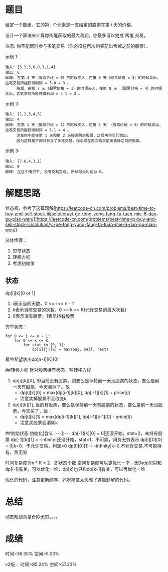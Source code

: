 # 题目
给定一个数组，它的第 i 个元素是一支给定的股票在第 i 天的价格。

设计一个算法来计算你所能获取的最大利润。你最多可以完成 两笔 交易。

注意: 你不能同时参与多笔交易（你必须在再次购买前出售掉之前的股票）。

示例 1:

    输入: [3,3,5,0,0,3,1,4]
    输出: 6
    解释: 在第 4 天（股票价格 = 0）的时候买入，在第 6 天（股票价格 = 3）的时候卖出，这笔交易所能获得利润 = 3-0 = 3 。
         随后，在第 7 天（股票价格 = 1）的时候买入，在第 8 天 （股票价格 = 4）的时候卖出，这笔交易所能获得利润 = 4-1 = 3 。
示例 2:

    输入: [1,2,3,4,5]
    输出: 4
    解释: 在第 1 天（股票价格 = 1）的时候买入，在第 5 天 （股票价格 = 5）的时候卖出, 这笔交易所能获得利润 = 5-1 = 4 。   
         注意你不能在第 1 天和第 2 天接连购买股票，之后再将它们卖出。   
         因为这样属于同时参与了多笔交易，你必须在再次购买前出售掉之前的股票。
示例 3:

    输入: [7,6,4,3,1] 
    输出: 0 
    解释: 在这个情况下, 没有交易完成, 所以最大利润为 0。

# 解题思路
状态机，参考了这篇题解[https://leetcode-cn.com/problems/best-time-to-buy-and-sell-stock-iii/solution/yi-ge-tong-yong-fang-fa-tuan-mie-6-dao-gu-piao-wen/](https://leetcode-cn.com/problems/best-time-to-buy-and-sell-stock-iii/solution/yi-ge-tong-yong-fang-fa-tuan-mie-6-dao-gu-piao-wen/)

总体步骤：
1. 穷举状态
2. 转移方程
3. 考虑初始值
## 状态

dp[i][k][0 or 1]
1. i表示当前天数，0 <= i <= n - 1
2. k表示当前交易的次数，0 <= k <= K(允许交易的最大次数)
3. 0表示没有股票，1表示持有股票

穷举状态：

    for 0 <= i <= n - 1:
        for 0 <= k <= K:
            for stat in [0, 1]:
                dp[i][j][k] = max(buy, sell, rest)

最终希望求出dp[n-1][K][0]

##转移方程
针对股票持有状态，写转移方程
1. dp[i][k][0], 即当前没有股票，则要么是保持前一天没股票的状态，要么是前一天有股票，今天卖掉了。故：
    - dp[i][k][0] = max(dp[i-1][k][0], dp[i-1][k][1] + price[i])
    - 注意卖掉股票不会改变k
2. dp[i][k][1], 当前有股票，要么是保持前一天有股票的状态，要么是前一天没股票，今天买了，故：
    - dp[i][k][1] = max(dp[i-1][k][1], dp[i-1][k-1][0] - price[i])
    - 注意买股票会消耗k

##初始状态
初始化|含义
:---|:---
dp[-1][k][0] = 0|还没开始，stat=0，未持有股票
dp[-1][k][1] = -infinity|还没开始，stat=1，不可能，用负无穷表示
dp[i][0][0] = 0|k=0，不允许交易，利润=0
dp[i][0][1] = -infinity|k=0,不允许交易,不可能持有，负无穷

时间复杂度为n * K * 2，即状态个数
空间复杂度可以更优化一下，因为dp[i]只和dp[i-1]有关，可以优化一维，dp[k]也只和dp[k-1]有关，可以再优化一维

优化的代码，注意更新顺序，妈呀简直太优雅了这篇题解的代码。
# 总结
动态规划真是奇妙无穷。。。。
# 成绩
时间>36.35%
空间>5.03%

v2版：
时间>95.24%
空间>57.23%
